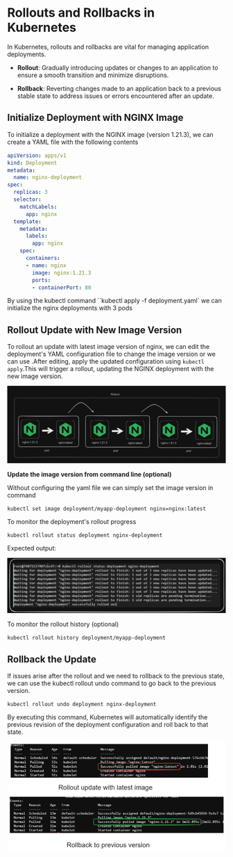 # Rollouts and Rollbacks in Kubernetes

In Kubernetes, rollouts and rollbacks are vital for managing application deployments. 

- **Rollout**: Gradually introducing updates or changes to an application to ensure a smooth transition and minimize disruptions.

- **Rollback**: Reverting changes made to an application back to a previous stable state to address issues or errors encountered after an update.

<!-- <div style="text-align:center"><img src="./images/rollback.png" height="150" width="400"></div> -->

## Initialize Deployment with NGINX Image

To initialize a deployment with the  NGINX image (version 1.21.3), we can create a YAML file with the following contents

```yaml
apiVersion: apps/v1
kind: Deployment
metadata:
  name: nginx-deployment
spec:
  replicas: 3
  selector:
    matchLabels:
      app: nginx
  template:
    metadata:
      labels:
        app: nginx
    spec:
      containers:
      - name: nginx
        image: nginx:1.21.3
        ports:
        - containerPort: 80
```

By using the kubectl command ``kubectl apply -f deployment.yaml` we can initialize the nginx deployments with 3 pods

## Rollout Update with New Image Version

To rollout an update with latest image version of nginx, we can edit the deployment's YAML configuration file to change the image version or we can use .After editing, apply the updated configuration using ``kubectl apply``.This will trigger a rollout, updating the NGINX deployment with the new image version.

<div style="text-align:center"><img src="./images/rollout.png" width="800"></div>

**Update the image version from command line (optional)**

Without configuring the yaml file we can simply set the image version in command

```
kubectl set image deployment/myapp-deployment nginx=nginx:latest
```

To monitor the deployment's rollout progress 

```
kubectl rollout status deployment nginx-deployment
```

Expected output:

<div style="text-align:center"><img src="./images/5.png" width="800"></div>


To monitor the rollout history (optional)

```
kubectl rollout history deployment/myapp-deployment
```
## Rollback the Update

If issues arise after the rollout and we need to rollback to the previous state, we can use the kubectl rollout undo command to go back to the previous version.

```
kubectl rollout undo deployment nginx-deployment
```

By executing this command, Kubernetes will automatically identify the previous revision of the deployment configuration and roll back to that state.

<div style="text-align:center"><img src="./images/67.png" width="700" ></div>